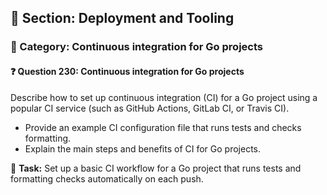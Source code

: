 ## 📘 Section: Deployment and Tooling
### 🔹 Category: Continuous integration for Go projects
#### ❓ Question 230: Continuous integration for Go projects

Describe how to set up continuous integration (CI) for a Go project using a popular CI service (such as GitHub Actions, GitLab CI, or Travis CI).

- Provide an example CI configuration file that runs tests and checks formatting.
- Explain the main steps and benefits of CI for Go projects.

🔧 **Task:** Set up a basic CI workflow for a Go project that runs tests and formatting checks automatically on each push.
